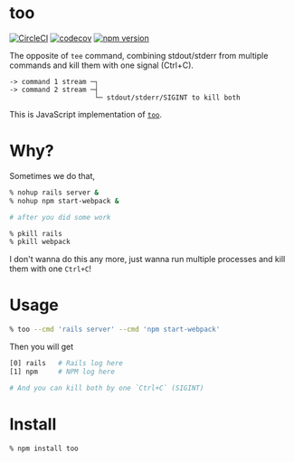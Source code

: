 # too

[![CircleCI](https://circleci.com/gh/otiai10/too.js.svg?style=svg)](https://circleci.com/gh/otiai10/too.js)
[![codecov](https://codecov.io/gh/otiai10/too.js/branch/master/graph/badge.svg)](https://codecov.io/gh/otiai10/too.js)
[![npm version](https://badge.fury.io/js/too.svg)](https://badge.fury.io/js/too)

The opposite of `tee` command, combining stdout/stderr from multiple commands and kill them with one signal (Ctrl+C).

```
-> command 1 stream ─┐
-> command 2 stream ─┤
                     └─ stdout/stderr/SIGINT to kill both
```

This is JavaScript implementation of [`too`](https://github.com/otiai10/too).

# Why?

Sometimes we do that,

```sh
% nohup rails server &
% nohup npm start-webpack &

# after you did some work

% pkill rails
% pkill webpack
```

I don't wanna do this any more, just wanna run multiple processes and kill them with one `Ctrl+C`!

# Usage

```sh
% too --cmd 'rails server' --cmd 'npm start-webpack'
```

Then you will get

```sh
[0] rails   # Rails log here
[1] npm     # NPM log here

# And you can kill both by one `Ctrl+C` (SIGINT)
```

# Install

```sh
% npm install too
```
